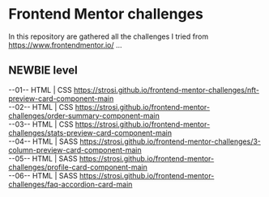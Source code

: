 # Frontend Mentor challenges
In this repository are gathered all the challenges I tried from https://www.frontendmentor.io/ ...

## NEWBIE level  
--01-- HTML | CSS   https://strosi.github.io/frontend-mentor-challenges/nft-preview-card-component-main  
--02-- HTML | CSS   https://strosi.github.io/frontend-mentor-challenges/order-summary-component-main  
--03-- HTML | CSS   https://strosi.github.io/frontend-mentor-challenges/stats-preview-card-component-main  
--04-- HTML | SASS  https://strosi.github.io/frontend-mentor-challenges/3-column-preview-card-component-main  
--05-- HTML | SASS  https://strosi.github.io/frontend-mentor-challenges/profile-card-component-main  
--06-- HTML | SASS  https://strosi.github.io/frontend-mentor-challenges/faq-accordion-card-main  
